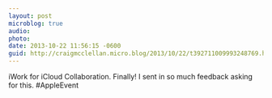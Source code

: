 ```yaml
---
layout: post
microblog: true
audio: 
photo: 
date: 2013-10-22 11:56:15 -0600
guid: http://craigmcclellan.micro.blog/2013/10/22/t392711009993248769.html
---
```

iWork for iCloud Collaboration. Finally! I sent in so much feedback asking for this. #AppleEvent

